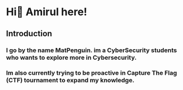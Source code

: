 # Hi👋 Amirul here!

## Introduction

### I go by the name MatPenguin. im a CyberSecurity students who wants to explore more in Cybersecurity.
### Im also currently trying to be proactive in Capture The Flag (CTF) tournament to expand my knowledge.
